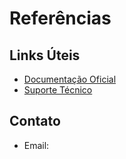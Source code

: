 # Referências

## Links Úteis
- [Documentação Oficial](https://officeimpresso.com.br/docs)
- [Suporte Técnico](https://officeimpresso.com.br/support)

## Contato
- Email:
